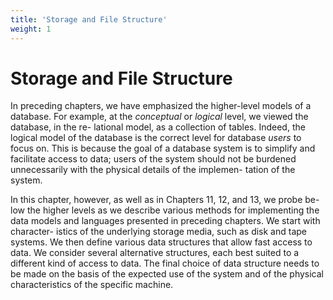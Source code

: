 ```yaml
---
title: 'Storage and File Structure'
weight: 1
---
```


# Storage and File Structure

In preceding chapters, we have emphasized the higher-level models of a database. For example, at the _conceptual_ or _logical_ level, we viewed the database, in the re- lational model, as a collection of tables. Indeed, the logical model of the database is the correct level for database _users_ to focus on. This is because the goal of a database system is to simplify and facilitate access to data; users of the system should not be burdened unnecessarily with the physical details of the implemen- tation of the system.

In this chapter, however, as well as in Chapters 11, 12, and 13, we probe be- low the higher levels as we describe various methods for implementing the data models and languages presented in preceding chapters. We start with character- istics of the underlying storage media, such as disk and tape systems. We then define various data structures that allow fast access to data. We consider several alternative structures, each best suited to a different kind of access to data. The final choice of data structure needs to be made on the basis of the expected use of the system and of the physical characteristics of the specific machine.

